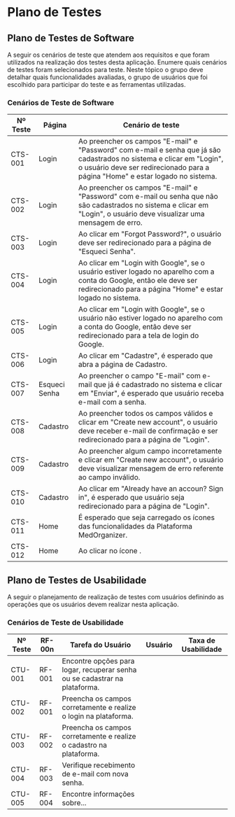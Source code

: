 # Plano de Testes

## Plano de Testes de Software

A seguir os cenários de teste que atendem aos requisitos e que foram utilizados na realização dos testes desta aplicação.
Enumere quais cenários de testes foram selecionados para teste. Neste tópico o grupo deve detalhar quais funcionalidades avaliadas, o grupo de usuários que foi escolhido para participar do teste e as ferramentas utilizadas.

### Cenários de Teste de Software

| Nº Teste | Página | Cenário de teste |
|----------|--------|------------------|
|CTS-001| Login | Ao preencher os campos "E-mail" e "Password" com e-mail e senha que já são cadastrados no sistema e clicar em "Login", o usuário deve ser redirecionado para a página "Home" e estar logado no sistema. |
|CTS-002| Login | Ao preencher os campos "E-mail" e "Password" com e-mail ou senha que não são cadastrados no sistema e clicar em "Login", o usuário deve visualizar uma mensagem de erro. |
|CTS-003| Login | Ao clicar em "Forgot Password?", o usuário deve ser redirecionado para a página de "Esqueci Senha". |
|CTS-004| Login | Ao clicar em "Login with Google", se o usuário estiver logado no aparelho com a conta do Google, então ele deve ser redirecionado para a página "Home" e estar logado no sistema. |
|CTS-005| Login | Ao clicar em "Login with Google", se o usuário não estiver logado no aparelho com a conta do Google, então deve ser redirecionado para a tela de login do Google. |
|CTS-006| Login | Ao clicar em "Cadastre", é esperado que abra a página de Cadastro. |
|CTS-007| Esqueci Senha | Ao preencher o campo "E-mail" com e-mail que já é cadastrado no sistema e clicar em "Enviar", é esperado que usuário receba e-mail com a senha. |
|CTS-008| Cadastro | Ao preencher todos os campos válidos e clicar em "Create new account", o usuário deve receber e-mail de confirmação e ser redirecionado para a página de "Login". |
|CTS-009| Cadastro | Ao preencher algum campo incorretamente e clicar em "Create new account", o usuário deve visualizar mensagem de erro referente ao campo inválido. |
|CTS-010| Cadastro | Ao clicar em "Already have an accoun? Sign in", é esperado que usuário seja redirecionado para a página de "Login". |
|CTS-011| Home | É esperado que seja carregado os ícones das funcionalidades da Plataforma MedOrganizer. |
|CTS-012| Home | Ao clicar no ícone . |

## Plano de Testes de Usabilidade

A seguir o planejamento de realização de testes com usuários definindo as operações que os usuários devem realizar nesta aplicação.

### Cenários de Teste de Usabilidade

| Nº Teste | RF-00n | Tarefa do Usuário | Usuário | Taxa de Usabilidade| 
|----------|--------|-------------------|---------|--------------------|
| CTU-001 | RF-001 | Encontre opções para logar, recuperar senha ou se cadastrar na plataforma. | 
| CTU-002 | RF-001 | Preencha os campos corretamente e realize o login na plataforma. | 
| CTU-003 | RF-002 | Preencha os campos corretamente e realize o cadastro na plataforma. | 
| CTU-004 | RF-003 | Verifique recebimento de e-mail com nova senha. | 
| CTU-005 | RF-004 | Encontre informações sobre... |
